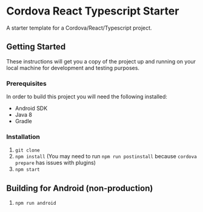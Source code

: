 # Cordova React Typescript Starter

A starter template for a Cordova/React/Typescript project.

## Getting Started

These instructions will get you a copy of the project up and running on your local machine for development and testing purposes.

### Prerequisites

In order to build this project you will need the following installed:

- Android SDK
- Java 8
- Gradle

### Installation

1. `git clone`
2. `npm install` (You may need to run `npm run postinstall` because `cordova prepare` has issues with plugins)
3. `npm start`

## Building for Android (non-production)

1. `npm run android`
